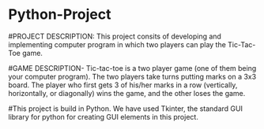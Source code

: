 # Python-Project
#PROJECT DESCRIPTION:
This project consits of developing and implementing computer program in which two players can play the Tic-Tac-Toe game.

#GAME DESCRIPTION-
Tic-tac-toe is a two player game (one of them being your computer program). The two players take turns putting marks on a 3x3 board. The player who first gets 3 of his/her marks in a row (vertically, horizontally, or diagonally) wins the game, and the other loses the game.

#This project is build in Python. We have used Tkinter, the standard GUI library for python for creating GUI elements in this project.
